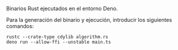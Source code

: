 Binarios Rust ejecutados en el entorno Deno.

Para la generación del binario y ejecución, introducir los siguientes comandos:
```
rustc --crate-type cdylib algorithm.rs
deno run --allow-ffi --unstable main.ts
```